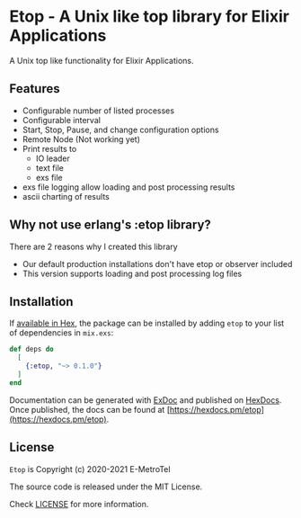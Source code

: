 # Etop - A Unix like top library for Elixir Applications

[license-img]: http://img.shields.io/badge/license-MIT-brightgreen.svg
[license]: http://opensource.org/licenses/MIT

A Unix top like functionality for Elixir Applications.

## Features

* Configurable number of listed processes
* Configurable interval
* Start, Stop, Pause, and change configuration options
* Remote Node (Not working yet)
* Print results to
  * IO leader
  * text file
  * exs file
* exs file logging allow loading and post processing results
* ascii charting of results

## Why not use erlang's :etop library?

There are 2 reasons why I created this library

* Our default production installations don't have etop or observer included
* This version supports loading and post processing log files

## Installation

If [available in Hex](https://hex.pm/docs/publish), the package can be installed
by adding `etop` to your list of dependencies in `mix.exs`:

```elixir
def deps do
  [
    {:etop, "~> 0.1.0"}
  ]
end
```

Documentation can be generated with [ExDoc](https://github.com/elixir-lang/ex_doc)
and published on [HexDocs](https://hexdocs.pm). Once published, the docs can
be found at [https://hexdocs.pm/etop](https://hexdocs.pm/etop).

## License

`Etop` is Copyright (c) 2020-2021 E-MetroTel

The source code is released under the MIT License.

Check [LICENSE](LICENSE.md) for more information.
